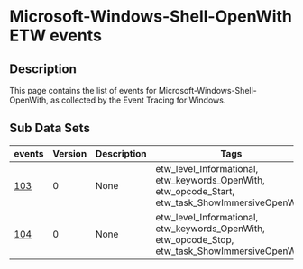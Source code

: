 # Microsoft-Windows-Shell-OpenWith ETW events

## Description
This page contains the list of events for Microsoft-Windows-Shell-OpenWith, as collected by the Event Tracing for Windows.

## Sub Data Sets
|events|Version|Description|Tags|
|---|---|---|---|
|[103](events/event-103.md)|0|None|etw_level_Informational, etw_keywords_OpenWith, etw_opcode_Start, etw_task_ShowImmersiveOpenWith|
|[104](events/event-104.md)|0|None|etw_level_Informational, etw_keywords_OpenWith, etw_opcode_Stop, etw_task_ShowImmersiveOpenWith|
